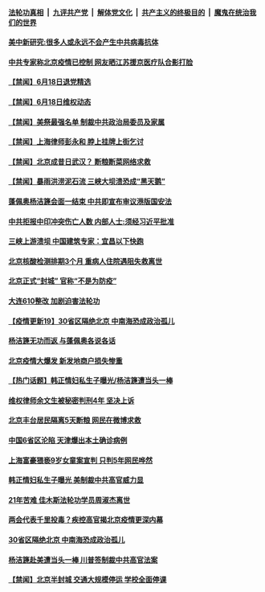 

####  [法轮功真相](../../../../basic/blob/master/README.md?t=06190831) &nbsp;|&nbsp; [九评共产党](../../../../9ping.md/blob/master/README.md?t=06190831) &nbsp;|&nbsp; [解体党文化](../../../../jtdwh.md/blob/master/README.md?t=06190831)  &nbsp;|&nbsp; [共产主义的终极目的](../../../../gczydzjmd.md/blob/master/README.md?t=06190831) &nbsp;|&nbsp; [魔鬼在统治我们的世界](../../../../mgztzwmdsj.md/blob/master/README.md?t=06190831) 


#### [美中新研究:很多人或永远不会产生中共病毒抗体](../pages/prog204/a102874408.md?t=06190831) 

#### [中共专家称北京疫情已控制   网友晒江苏援京医疗队合影打脸](../pages/prog204/a102874395.md?t=06190831) 

#### [【禁闻】6月18日退党精选](../pages/prog204/a102874474.md?t=06190831) 

#### [【禁闻】6月18日维权动态](../pages/prog204/a102874472.md?t=06190831) 

#### [【禁闻】美祭最强名单 制裁中共政治局委员及家属](../pages/prog204/a102874426.md?t=06190831) 

#### [【禁闻】上海律师彭永和 脖上挂牌上街乞讨](../pages/prog204/a102874428.md?t=06190831) 

#### [【禁闻】北京成昔日武汉？ 断粮断菜网络求救](../pages/prog204/a102874430.md?t=06190831) 

#### [【禁闻】暴雨洪涝泥石流 三峡大坝溃恐成“黑天鹅”](../pages/prog204/a102874433.md?t=06190831) 

#### [蓬佩奥杨洁篪会面一结束 中共即宣布审议港版国安法](../pages/prog204/a102874363.md?t=06190831) 

#### [中共拒报中印冲突伤亡人数 内部人士:须经习近平批准](../pages/prog204/a102874353.md?t=06190831) 

#### [三峡上游溃坝 中国建筑专家：宜昌以下快跑](../pages/prog204/a102874309.md?t=06190831) 

#### [北京核酸检测排期3个月 重病人住院遇阻失救离世](../pages/prog204/a102874250.md?t=06190831) 

#### [北京正式“封城” 官称“不是为防疫”](../pages/prog204/a102874174.md?t=06190831) 

#### [大连610整改 加剧迫害法轮功](../pages/prog204/a102874147.md?t=06190831) 

#### [【疫情更新19】30省区隔绝北京 中南海恐成政治孤儿](../pages/prog204/a102871164.md?t=06190831) 

#### [杨洁篪无功而返 与蓬佩奥各说各话](../pages/prog204/a102874049.md?t=06190831) 

#### [北京疫情大爆发  新发地商户损失惨重](../pages/prog204/a102874039.md?t=06190831) 

#### [【热门话题】韩正情妇私生子曝光/杨洁篪遭当头一棒](../pages/prog204/a102873979.md?t=06190831) 

#### [维权律师余文生被秘密判刑4年 坚决上诉](../pages/prog204/a102873975.md?t=06190831) 

#### [北京丰台居民隔离5天断粮 网民在微博求救](../pages/prog204/a102873950.md?t=06190831) 

#### [中国6省区沦陷 天津爆出本土确诊病例](../pages/prog204/a102873933.md?t=06190831) 

#### [上海富豪猥亵9岁女童案宣判 只判5年网民哗然](../pages/prog204/a102873897.md?t=06190831) 

#### [韩正情妇私生子曝光 美制裁中共高官威力显](../pages/prog204/a102873840.md?t=06190831) 

#### [21年苦难 佳木斯法轮功学员周淑杰离世](../pages/prog204/a102873864.md?t=06190831) 

#### [两会代表千里投毒？疾控高官揭北京疫情更深内幕](../pages/prog204/a102873766.md?t=06190831) 

#### [30省区隔绝北京 中南海恐成政治孤儿](../pages/prog204/a102873753.md?t=06190831) 

#### [杨洁篪赴美遭当头一棒 川普签制裁中共高官法案](../pages/prog204/a102873739.md?t=06190831) 


#### [【禁闻】北京半封城 交通大规模停运 学校全面停课](../pages/prog204/a102873609.md?t=06190831) 

